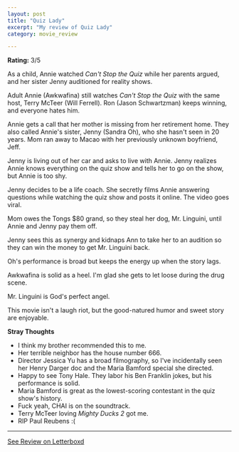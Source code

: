 ```yaml
---
layout: post
title: "Quiz Lady"
excerpt: "My review of Quiz Lady"
category: movie_review

---
```


**Rating:** 3/5

As a child, Annie watched <i>Can't Stop the Quiz</i> while her parents argued, and her sister Jenny auditioned for reality shows.

Adult Annie (Awkwafina) still watches <i>Can't Stop the Quiz</i> with the same host, Terry McTeer (Will Ferrell). Ron (Jason Schwartzman) keeps winning, and everyone hates him.

Annie gets a call that her mother is missing from her retirement home. They also called Annie's sister, Jenny (Sandra Oh), who she hasn't seen in 20 years. Mom ran away to Macao with her previously unknown boyfriend, Jeff.

Jenny is living out of her car and asks to live with Annie. Jenny realizes Annie knows everything on the quiz show and tells her to go on the show, but Annie is too shy.

Jenny decides to be a life coach. She secretly films Annie answering questions while watching the quiz show and posts it online. The video goes viral.

Mom owes the Tongs $80 grand, so they steal her dog, Mr. Linguini, until Annie and Jenny pay them off.

Jenny sees this as synergy and kidnaps Ann to take her to an audition so they can win the money to get Mr. Linguini back.

Oh's performance is broad but keeps the energy up when the story lags.

Awkwafina is solid as a heel. I'm glad she gets to let loose during the drug scene.

Mr. Linguini is God's perfect angel.

This movie isn't a laugh riot, but the good-natured humor and sweet story are enjoyable.


<b>Stray Thoughts</b>
* I think my brother recommended this to me.
* Her terrible neighbor has the house number 666.
* Director Jessica Yu has a broad filmography, so I've incidentally seen her Henry Darger doc and the Maria Bamford special she directed.
* Happy to see Tony Hale. They labor his Ben Franklin jokes, but his performance is solid.
* Maria Bamford is great as the lowest-scoring contestant in the quiz show's history.
* Fuck yeah, CHAI is on the soundtrack.
* Terry McTeer loving <i>Mighty Ducks 2</i> got me.
* RIP Paul Reubens :(

<hr>

[See Review on Letterboxd](https://boxd.it/5jzE7d)
